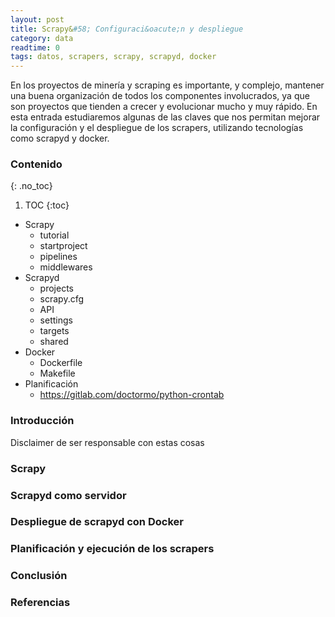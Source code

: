 ```yaml
---
layout: post
title: Scrapy&#58; Configuraci&oacute;n y despliegue
category: data
readtime: 0
tags: datos, scrapers, scrapy, scrapyd, docker
---
```



En los proyectos de minería y scraping es importante, y complejo, mantener una buena organización de todos los componentes involucrados, ya que son proyectos que tienden a crecer y evolucionar mucho y muy rápido. En esta entrada estudiaremos algunas de las claves que nos permitan mejorar la configuración y el despliegue de los scrapers, utilizando tecnologías como scrapyd y docker.

<!-- excerpt-end -->

### Contenido
{: .no_toc}

1. TOC
{:toc}


* Scrapy
    * tutorial
    * startproject
    * pipelines
    * middlewares
* Scrapyd
    * projects
    * scrapy.cfg
    * API
    * settings
    * targets
    * shared
* Docker
    * Dockerfile
    * Makefile
* Planificación
    * https://gitlab.com/doctormo/python-crontab


### Introducción

Disclaimer de ser responsable con estas cosas

### Scrapy


### Scrapyd como servidor


### Despliegue de scrapyd con Docker


### Planificación y ejecución de los scrapers


### Conclusión


### Referencias


